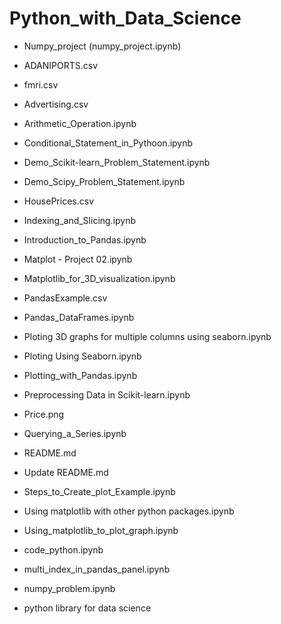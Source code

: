 # Python_with_Data_Science
* Numpy_project (numpy_project.ipynb)
* ADANIPORTS.csv
  
* fmri.csv

* Advertising.csv

* Arithmetic_Operation.ipynb

* Conditional_Statement_in_Pythoon.ipynb

* Demo_Scikit-learn_Problem_Statement.ipynb

* Demo_Scipy_Problem_Statement.ipynb

* HousePrices.csv

* Indexing_and_Slicing.ipynb

* Introduction_to_Pandas.ipynb

* Matplot - Project 02.ipynb

* Matplotlib_for_3D_visualization.ipynb

* PandasExample.csv

* Pandas_DataFrames.ipynb

* Ploting 3D graphs for multiple columns using seaborn.ipynb

* Ploting Using Seaborn.ipynb

* Plotting_with_Pandas.ipynb

* Preprocessing Data in Scikit-learn.ipynb

* Price.png

* Querying_a_Series.ipynb

* README.md

* Update README.md

* Steps_to_Create_plot_Example.ipynb

* Using matplotlib with other python packages.ipynb

* Using_matplotlib_to_plot_graph.ipynb

* code_python.ipynb

* multi_index_in_pandas_panel.ipynb

* numpy_problem.ipynb

* python library for data science
